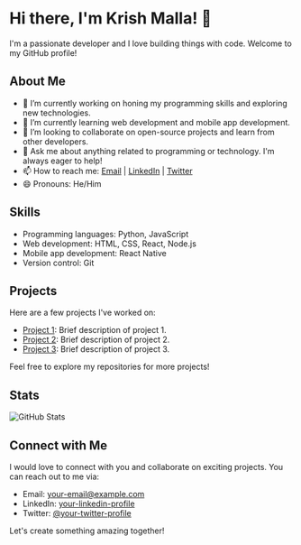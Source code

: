 # Hi there, I'm Krish Malla! 👋

I'm a passionate developer and I love building things with code. Welcome to my GitHub profile!

## About Me

- 🔭 I’m currently working on honing my programming skills and exploring new technologies.
- 🌱 I’m currently learning web development and mobile app development.
- 👯 I’m looking to collaborate on open-source projects and learn from other developers.
- 💬 Ask me about anything related to programming or technology. I'm always eager to help!
- 📫 How to reach me: [Email](mailto:your-email@example.com) | [LinkedIn](https://www.linkedin.com/in/your-linkedin-profile) | [Twitter](https://twitter.com/your-twitter-profile)
- 😄 Pronouns: He/Him

## Skills

- Programming languages: Python, JavaScript
- Web development: HTML, CSS, React, Node.js
- Mobile app development: React Native
- Version control: Git

## Projects

Here are a few projects I've worked on:

- [Project 1](https://github.com/your-username/project-1): Brief description of project 1.
- [Project 2](https://github.com/your-username/project-2): Brief description of project 2.
- [Project 3](https://github.com/your-username/project-3): Brief description of project 3.

Feel free to explore my repositories for more projects!

## Stats

![GitHub Stats](https://github-readme-stats.vercel.app/api?username=your-username&show_icons=true&count_private=true&theme=radical)

## Connect with Me

I would love to connect with you and collaborate on exciting projects. You can reach out to me via:

- Email: your-email@example.com
- LinkedIn: [your-linkedin-profile](https://www.linkedin.com/in/your-linkedin-profile)
- Twitter: [@your-twitter-profile](https://twitter.com/your-twitter-profile)

Let's create something amazing together!
